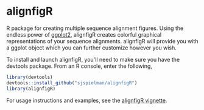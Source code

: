 # alignfigR
R package for creating multiple sequence alignment figures.
Using the endless power of [ggplot2](http://ggplot2.org), alignfigR creates colorful graphical representations of your sequence alignments.
alignfigR will provide you with a ggplot object which you can further customize however you wish.

To install and launch alignfigR, you'll need to make sure you have the devtools package. From an R console, enter the following,
```r
library(devtools)
devtools::install_github("sjspielman/alignfigR")
library(alignfigR)
```

For usage instructions and examples, see the [alignfigR vignette](http://htmlpreview.github.io/?https://github.com/sjspielman/alignfigR/vignettes/introduction.html).
